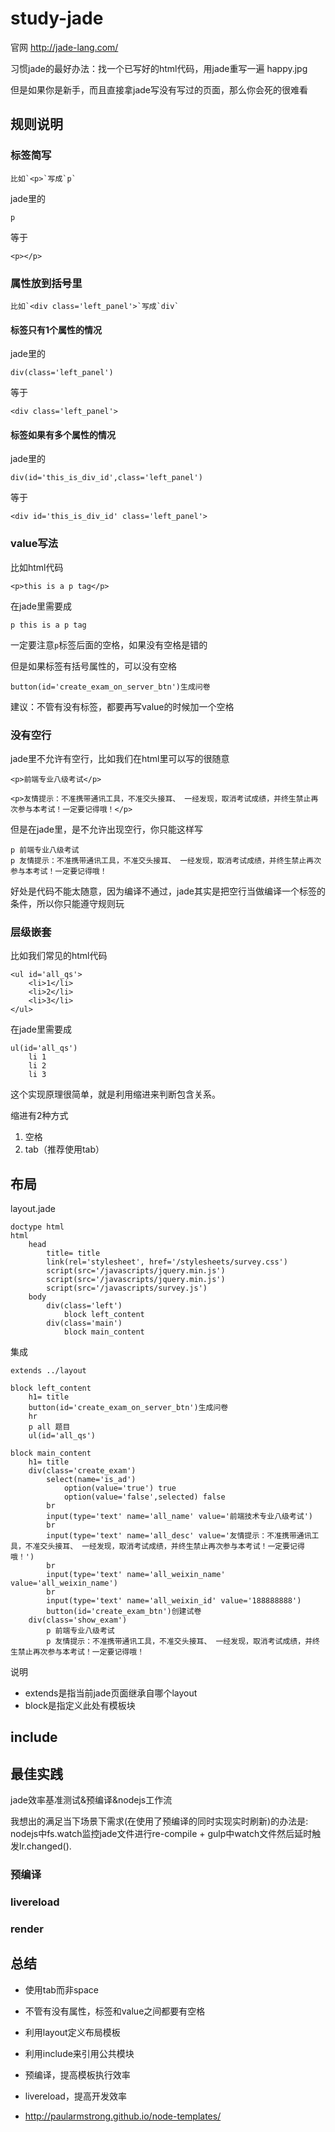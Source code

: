 study-jade
==========

官网 http://jade-lang.com/


习惯jade的最好办法：找一个已写好的html代码，用jade重写一遍
happy.jpg

但是如果你是新手，而且直接拿jade写没有写过的页面，那么你会死的很难看

## 规则说明

### 标签简写

	比如`<p>`写成`p`
	
jade里的

	p
	
等于

	<p></p>

### 属性放到括号里

	比如`<div class='left_panel'>`写成`div`

#### 标签只有1个属性的情况

jade里的
	
	div(class='left_panel')
	
等于

	<div class='left_panel'>
	
#### 标签如果有多个属性的情况


jade里的

	div(id='this_is_div_id',class='left_panel')
	
等于

	<div id='this_is_div_id' class='left_panel'>
	
	
### value写法

比如html代码
	
	<p>this is a p tag</p>
	
在jade里需要成

	p this is a p tag
	
一定要注意`p`标签后面的空格，如果没有空格是错的

但是如果标签有括号属性的，可以没有空格

	button(id='create_exam_on_server_btn')生成问卷

建议：不管有没有标签，都要再写value的时候加一个空格

### 没有空行

jade里不允许有空行，比如我们在html里可以写的很随意

	<p>前端专业八级考试</p>
	
	<p>友情提示：不准携带通讯工具，不准交头接耳、 一经发现，取消考试成绩，并终生禁止再次参与本考试！一定要记得哦！</p>

但是在jade里，是不允许出现空行，你只能这样写

	p 前端专业八级考试
	p 友情提示：不准携带通讯工具，不准交头接耳、 一经发现，取消考试成绩，并终生禁止再次参与本考试！一定要记得哦！

好处是代码不能太随意，因为编译不通过，jade其实是把空行当做编译一个标签的条件，所以你只能遵守规则玩


### 层级嵌套

比如我们常见的html代码

	<ul id='all_qs'>
		<li>1</li>
		<li>2</li>
		<li>3</li>
	</ul>
	
在jade里需要成

	ul(id='all_qs')
		li 1
		li 2
		li 3

这个实现原理很简单，就是利用缩进来判断包含关系。

缩进有2种方式

1. 空格
2. tab（推荐使用tab）

## 布局

layout.jade

```
doctype html
html
	head
		title= title
		link(rel='stylesheet', href='/stylesheets/survey.css')
		script(src='/javascripts/jquery.min.js')
		script(src='/javascripts/jquery.min.js')
		script(src='/javascripts/survey.js')
	body
		div(class='left')
			block left_content
		div(class='main')
			block main_content
```		

集成

```
extends ../layout

block left_content
	h1= title
	button(id='create_exam_on_server_btn')生成问卷
	hr 
	p all 题目
	ul(id='all_qs')

block main_content
	h1= title
	div(class='create_exam')
		select(name='is_ad')
			option(value='true') true
			option(value='false',selected) false
		br
		input(type='text' name='all_name' value='前端技术专业八级考试')
		br
		input(type='text' name='all_desc' value='友情提示：不准携带通讯工具，不准交头接耳、 一经发现，取消考试成绩，并终生禁止再次参与本考试！一定要记得哦！')
		br
		input(type='text' name='all_weixin_name' value='all_weixin_name')
		br
		input(type='text' name='all_weixin_id' value='188888888')
		button(id='create_exam_btn')创建试卷
	div(class='show_exam')
		p 前端专业八级考试
		p 友情提示：不准携带通讯工具，不准交头接耳、 一经发现，取消考试成绩，并终生禁止再次参与本考试！一定要记得哦！
```

说明

- extends是指当前jade页面继承自哪个layout
- block是指定义此处有模板块

## include

## 最佳实践


jade效率基准测试&预编译&nodejs工作流

我想出的满足当下场景下需求(在使用了预编译的同时实现实时刷新)的办法是: nodejs中fs.watch监控jade文件进行re-compile + gulp中watch文件然后延时触发lr.changed().

### 预编译

### livereload


### render

## 总结

- 使用tab而非space
- 不管有没有属性，标签和value之间都要有空格
- 利用layout定义布局模板
- 利用include来引用公共模块
- 预编译，提高模板执行效率
- livereload，提高开发效率


- http://paularmstrong.github.io/node-templates/